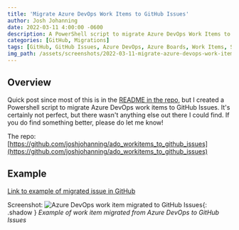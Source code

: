 ```yaml
---
title: 'Migrate Azure DevOps Work Items to GitHub Issues'
author: Josh Johanning
date: 2022-03-11 4:00:00 -0600
description: A PowerShell script to migrate Azure DevOps Work Items to GitHub Issues
categories: [GitHub, Migrations]
tags: [GitHub, GitHub Issues, Azure DevOps, Azure Boards, Work Items, Scripts, Migrations]
img_path: /assets/screenshots/2022-03-11-migrate-azure-devops-work-items-to-github-issues
---
```


## Overview

Quick post since most of this is in the [README in the repo](https://github.com/joshjohanning/ado_workitems_to_github_issues), but I created a Powershell script to migrate Azure DevOps work items to GitHub Issues. It's certainly not perfect, but there wasn't anything else out there I could find. If you do find something better, please do let me know!

The repo: [https://github.com/joshjohanning/ado_workitems_to_github_issues](https://github.com/joshjohanning/ado_workitems_to_github_issues)

## Example

[Link to example of migrated issue in GitHub](https://github.com/joshjohanning-org/migrate-ado-workitems/issues/291)

Screenshot:
![Azure DevOps work item migrated to GitHub Issues](migrated-issue.png){: .shadow }
_Example of work item migrated from Azure DevOps to GitHub Issues_
